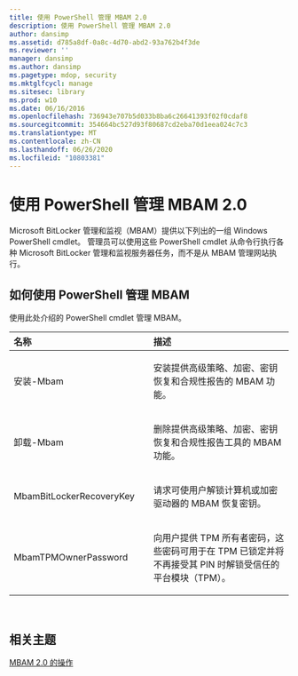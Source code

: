 ```yaml
---
title: 使用 PowerShell 管理 MBAM 2.0
description: 使用 PowerShell 管理 MBAM 2.0
author: dansimp
ms.assetid: d785a8df-0a8c-4d70-abd2-93a762b4f3de
ms.reviewer: ''
manager: dansimp
ms.author: dansimp
ms.pagetype: mdop, security
ms.mktglfcycl: manage
ms.sitesec: library
ms.prod: w10
ms.date: 06/16/2016
ms.openlocfilehash: 736943e707b5d033b8ba6c26641393f02f0cdaf8
ms.sourcegitcommit: 354664bc527d93f80687cd2eba70d1eea024c7c3
ms.translationtype: MT
ms.contentlocale: zh-CN
ms.lasthandoff: 06/26/2020
ms.locfileid: "10803381"
---
```

# 使用 PowerShell 管理 MBAM 2.0


Microsoft BitLocker 管理和监视（MBAM）提供以下列出的一组 Windows PowerShell cmdlet。 管理员可以使用这些 PowerShell cmdlet 从命令行执行各种 Microsoft BitLocker 管理和监视服务器任务，而不是从 MBAM 管理网站执行。

## 如何使用 PowerShell 管理 MBAM


使用此处介绍的 PowerShell cmdlet 管理 MBAM。

<table>
<colgroup>
<col width="50%" />
<col width="50%" />
</colgroup>
<thead>
<tr class="header">
<th align="left">名称</th>
<th align="left">描述</th>
</tr>
</thead>
<tbody>
<tr class="odd">
<td align="left"><p>安装-Mbam</p></td>
<td align="left"><p>安装提供高级策略、加密、密钥恢复和合规性报告的 MBAM 功能。</p></td>
</tr>
<tr class="even">
<td align="left"><p>卸载-Mbam</p></td>
<td align="left"><p>删除提供高级策略、加密、密钥恢复和合规性报告工具的 MBAM 功能。</p></td>
</tr>
<tr class="odd">
<td align="left"><p>MbamBitLockerRecoveryKey</p></td>
<td align="left"><p>请求可使用户解锁计算机或加密驱动器的 MBAM 恢复密钥。</p></td>
</tr>
<tr class="even">
<td align="left"><p>MbamTPMOwnerPassword</p></td>
<td align="left"><p>向用户提供 TPM 所有者密码，这些密码可用于在 TPM 已锁定并将不再接受其 PIN 时解锁受信任的平台模块（TPM）。</p></td>
</tr>
</tbody>
</table>

 

## 相关主题


[MBAM 2.0 的操作](operations-for-mbam-20-mbam-2.md)

 

 





